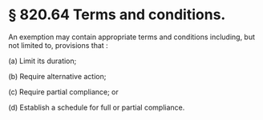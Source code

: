 # § 820.64   Terms and conditions.

An exemption may contain appropriate terms and conditions including, but not limited to, provisions that : 


(a) Limit its duration; 


(b) Require alternative action; 


(c) Require partial compliance; or 


(d) Establish a schedule for full or partial compliance. 




